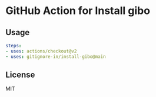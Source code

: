# GitHub Action for Install gibo

## Usage

```yaml
steps:
- uses: actions/checkout@v2
- uses: gitignore-in/install-gibo@main
```

## License

MIT

